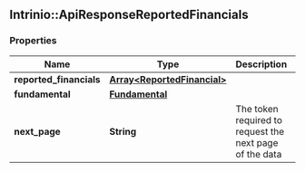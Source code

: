 ## Intrinio::ApiResponseReportedFinancials

### Properties
Name | Type | Description | Notes
------------ | ------------- | ------------- | -------------
**reported_financials** | [**Array&lt;ReportedFinancial&gt;**](ReportedFinancial.md) |  | [optional] 
**fundamental** | [**Fundamental**](Fundamental.md) |  | [optional] 
**next_page** | **String** | The token required to request the next page of the data | [optional] 


